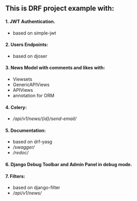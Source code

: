 ## This is DRF project example with:
#### 1. JWT Authentication.
- based on simple-jwt
#### 2. Users Endpoints:
- based on djoser
#### 3. News Model with comments and likes with:
- Viewsets
- GenericAPIViews
- APIViews
- annotation for ORM
#### 4. Celery:
- _/api/v1/news/{id}/send-email/_
#### 5. Documentation:
- based on drf-yasg
- _/swagger/_
- _/redoc/_
#### 6. Django Debug Toolbar and Admin Panel in debug mode.
#### 7. Filters:
- based on django-filter
- _/api/v1/news/_
